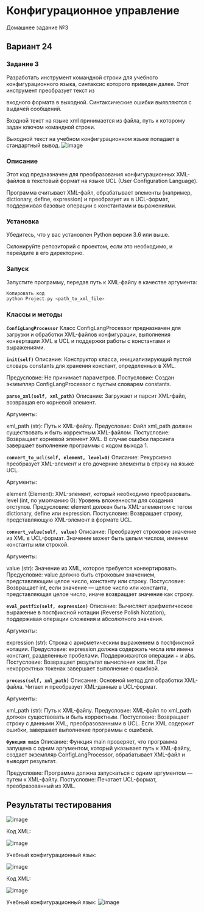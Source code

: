 # Конфигурационное управление
Домашнее задание №3
## Вариант 24
### Задание 3
Разработать инструмент командной строки для учебного конфигурационного языка, синтаксис которого приведен далее. Этот инструмент преобразует текст из

входного формата в выходной. Синтаксические ошибки выявляются с выдачей сообщений.

Входной текст на языке xml принимается из файла, путь к которому задан ключом командной строки. 

Выходной текст на учебном конфигурационном языке попадает в стандартный вывод.
![image](https://github.com/user-attachments/assets/60ea6489-7efa-400d-8ac1-49389704be7c)

### Описание
Этот код предназначен для преобразования конфигурационных XML-файлов в текстовый формат на языке UCL (User Configuration Language).

Программа считывает XML-файл, обрабатывает элементы (например, dictionary, define, expression) и преобразует их в UCL-формат, 
поддерживая базовые операции с константами и выражениями.

### Установка
Убедитесь, что у вас установлен Python версии 3.6 или выше.

Склонируйте репозиторий с проектом, если это необходимо, и перейдите в его директорию.

### Запуск
Запустите программу, передав путь к XML-файлу в качестве аргумента:

```bash
Копировать код
python Project.py <path_to_xml_file>
```

### Классы и методы
**`ConfigLangProcessor`**
Класс ConfigLangProcessor предназначен для загрузки и обработки XML-файлов конфигурации, выполнения конвертации XML в UCL и поддержки работы с константами и выражениями.

**`init(self)`**
Описание:
Конструктор класса, инициализирующий пустой словарь constants для хранения констант, определенных в XML.

Предусловие: Не принимает параметров.
Постусловие: Создан экземпляр ConfigLangProcessor с пустым словарем constants.

**`parse_xml(self, xml_path)`**
Описание:
Загружает и парсит XML-файл, возвращая его корневой элемент.

Аргументы:

xml_path (str): Путь к XML-файлу.
Предусловие: Файл xml_path должен существовать и быть корректным XML-файлом.
Постусловие: Возвращает корневой элемент XML. В случае ошибки парсинга завершает выполнение программы с кодом выхода 1.

**`convert_to_ucl(self, element, level=0)`**
Описание:
Рекурсивно преобразует XML-элемент и его дочерние элементы в строку на языке UCL.

Аргументы:

element (Element): XML-элемент, который необходимо преобразовать.
level (int, по умолчанию 0): Уровень вложенности для создания отступов.
Предусловие: element должен быть XML-элементом с тегом dictionary, define или expression.
Постусловие: Возвращает строку, представляющую XML-элемент в формате UCL.

**`convert_value(self, value)`**
Описание:
Преобразует строковое значение из XML в UCL-формат. Значение может быть целым числом, именем константы или строкой.

Аргументы:

value (str): Значение из XML, которое требуется конвертировать.
Предусловие: value должно быть строковым значением, представляющим целое число, константу или строку.
Постусловие: Возвращает int, если значение — целое число или константа, представляющая целое число, иначе возвращает значение как строку.

**`eval_postfix(self, expression)`**
Описание:
Вычисляет арифметическое выражение в постфиксной нотации (Reverse Polish Notation), поддерживая операции сложения и абсолютного значения.

Аргументы:

expression (str): Строка с арифметическим выражением в постфиксной нотации.
Предусловие: expression должна содержать числа или имена констант, разделенные пробелами. Поддерживаются операции + и abs.
Постусловие: Возвращает результат вычисления как int. При некорректных токенах завершает выполнение с ошибкой.

**`process(self, xml_path)`**
Описание:
Основной метод для обработки XML-файла. Читает и преобразует XML-данные в UCL-формат.

Аргументы:

xml_path (str): Путь к XML-файлу.
Предусловие: XML-файл по xml_path должен существовать и быть корректным.
Постусловие: Возвращает строку с данными XML, преобразованными в UCL. Если XML содержит ошибки, завершает выполнение программы с ошибкой.

**`Функция main`**
Описание:
Функция main проверяет, что программа запущена с одним аргументом, который указывает путь к XML-файлу, создает экземпляр ConfigLangProcessor, обрабатывает XML-файл и выводит результат.

Предусловие: Программа должна запускаться с одним аргументом — путем к XML-файлу.
Постусловие: Печатает UCL-формат, преобразованный из XML.

## Результаты тестирования
![image](https://github.com/user-attachments/assets/ea70dafe-6de4-49af-9966-8fbf929ebc10)

Код XML:

![image](https://github.com/user-attachments/assets/c955c6b8-8655-4925-a1a2-ca528fabe8e7)

Учебный конфигурационный язык:

![image](https://github.com/user-attachments/assets/c2f87a89-62da-48d6-aa3f-bd10e51b9404)


Код XML:

![image](https://github.com/user-attachments/assets/c08b04e8-2b98-4154-aa3e-f53be04e3e7e)

Учебный конфигурационный язык:
![image](https://github.com/user-attachments/assets/2df45ff8-b53b-4f4f-b350-730c77189619)
